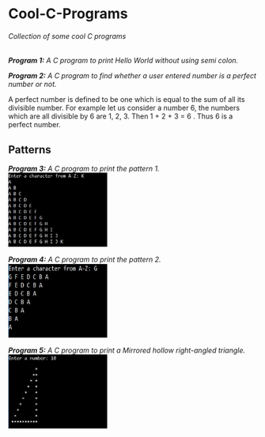 # Cool-C-Programs

###### Collection of some cool C programs 


***Program 1:***
*A C program to print Hello World without using semi colon.*

***Program 2:***
*A C program to find whether a user entered number is a perfect number or not.*

A perfect number is defined to be one which is equal to the sum of all its divisible number. For example let us consider a number 6, the numbers which are all divisible by 6 are 1, 2, 3. Then 1 + 2 + 3 = 6 . Thus 6 is a perfect number.

## Patterns

***Program 3:***
*A C program to print the pattern 1.* <img src='Screenshots/Pattern%201.jpg' width="200" height="150"> 

***Program 4:***
*A C program to print the pattern 2.* <img src='Screenshots/Pattern%202.jpg' width="200" height="150">

***Program 5:***
*A C program to print a Mirrored hollow right-angled triangle.* <img src='Screenshots/Pattern%203.jpg' width="200" height="150">
